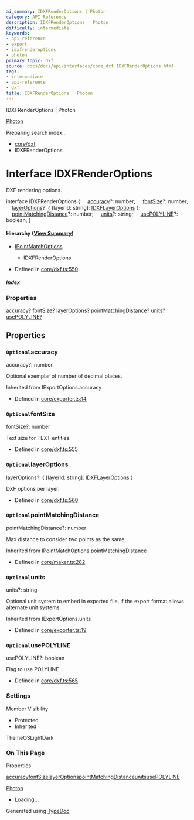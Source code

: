 ```yaml
---
ai_summary: IDXFRenderOptions | Photon
category: API Reference
description: IDXFRenderOptions | Photon
difficulty: intermediate
keywords:
- api-reference
- export
- idxfrenderoptions
- photon
primary_topic: dxf
source: docs/docs/api/interfaces/core_dxf.IDXFRenderOptions.html
tags:
- intermediate
- api-reference
- dxf
title: IDXFRenderOptions | Photon
---
```

IDXFRenderOptions | Photon

[Photon](../index.md)




Preparing search index...

* [core/dxf](../modules/core_dxf.md)
* IDXFRenderOptions

# Interface IDXFRenderOptions

DXF rendering options.

interface IDXFRenderOptions {
    [accuracy](#accuracy)?: number;
    [fontSize](#fontsize)?: number;
    [layerOptions](#layeroptions)?: { [layerId: string]: [IDXFLayerOptions](core_dxf.IDXFLayerOptions.md) };
    [pointMatchingDistance](#pointmatchingdistance)?: number;
    [units](#units)?: string;
    [usePOLYLINE](#usepolyline)?: boolean;
}

#### Hierarchy ([View Summary](../hierarchy.md#core/dxf.IDXFRenderOptions))

* [IPointMatchOptions](core_core.IPointMatchOptions.md)
  + IDXFRenderOptions

* Defined in [core/dxf.ts:550](https://github.com/mwhite454/photon/blob/main/packages/photon/src/core/dxf.ts#L550)

##### Index

### Properties

[accuracy?](#accuracy)
[fontSize?](#fontsize)
[layerOptions?](#layeroptions)
[pointMatchingDistance?](#pointmatchingdistance)
[units?](#units)
[usePOLYLINE?](#usepolyline)

## Properties

### `Optional`accuracy

accuracy?: number

Optional exemplar of number of decimal places.

Inherited from IExportOptions.accuracy

* Defined in [core/exporter.ts:14](https://github.com/mwhite454/photon/blob/main/packages/photon/src/core/exporter.ts#L14)

### `Optional`fontSize

fontSize?: number

Text size for TEXT entities.

* Defined in [core/dxf.ts:555](https://github.com/mwhite454/photon/blob/main/packages/photon/src/core/dxf.ts#L555)

### `Optional`layerOptions

layerOptions?: { [layerId: string]: [IDXFLayerOptions](core_dxf.IDXFLayerOptions.md) }

DXF options per layer.

* Defined in [core/dxf.ts:560](https://github.com/mwhite454/photon/blob/main/packages/photon/src/core/dxf.ts#L560)

### `Optional`pointMatchingDistance

pointMatchingDistance?: number

Max distance to consider two points as the same.

Inherited from [IPointMatchOptions](core_core.IPointMatchOptions.md).[pointMatchingDistance](core_core.IPointMatchOptions.md#pointmatchingdistance)

* Defined in [core/maker.ts:282](https://github.com/mwhite454/photon/blob/main/packages/photon/src/core/maker.ts#L282)

### `Optional`units

units?: string

Optional unit system to embed in exported file, if the export format allows alternate unit systems.

Inherited from IExportOptions.units

* Defined in [core/exporter.ts:19](https://github.com/mwhite454/photon/blob/main/packages/photon/src/core/exporter.ts#L19)

### `Optional`usePOLYLINE

usePOLYLINE?: boolean

Flag to use POLYLINE

* Defined in [core/dxf.ts:565](https://github.com/mwhite454/photon/blob/main/packages/photon/src/core/dxf.ts#L565)

### Settings

Member Visibility

* Protected
* Inherited

ThemeOSLightDark

### On This Page

Properties

[accuracy](#accuracy)[fontSize](#fontsize)[layerOptions](#layeroptions)[pointMatchingDistance](#pointmatchingdistance)[units](#units)[usePOLYLINE](#usepolyline)

[Photon](../index.md)

* Loading...

Generated using [TypeDoc](https://typedoc.org/)
